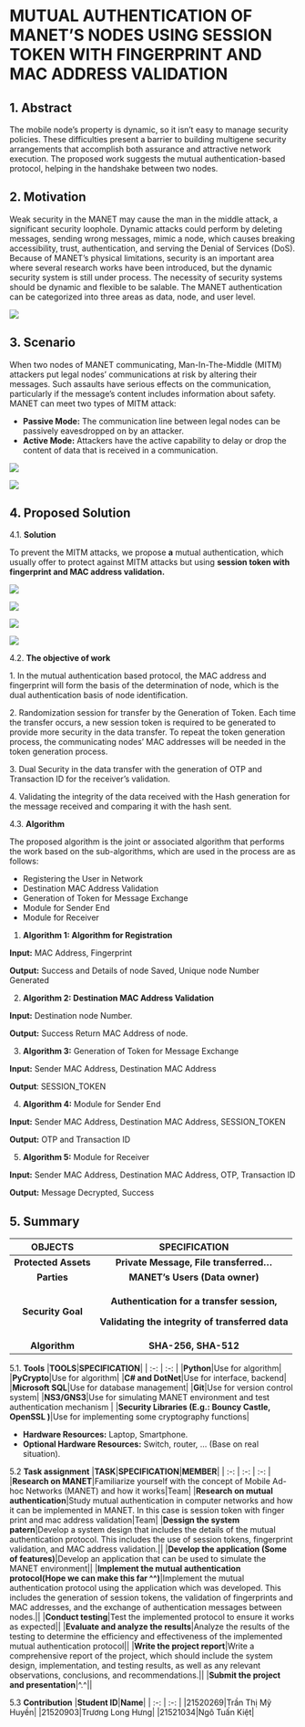 # MUTUAL AUTHENTICATION OF MANET’S NODES USING SESSION TOKEN WITH FINGERPRINT AND MAC ADDRESS VALIDATION #

## 1. **Abstract** ##

The mobile node’s property is dynamic, so it isn’t easy to manage security policies. These difficulties present a barrier to building multigene security arrangements that accomplish both assurance and attractive network execution. The proposed work suggests the mutual authentication-based protocol, helping in the handshake between two nodes. 

## 2. **Motivation** ##

Weak security in the MANET may cause the man in the middle attack, a significant security loophole. Dynamic attacks could perform by deleting messages, sending wrong messages, mimic a node, which causes breaking accessibility, trust, authentication, and serving the Denial of Services (DoS). Because of MANET’s physical limitations, security is an important area where several research works have been introduced, but the dynamic security system is still under process. The necessity of security systems should be dynamic and flexible to be salable. The MANET authentication can be categorized into three areas as data, node, and user level.



![](img/Aspose.Words.c47eb186-4645-4f67-9718-f333edaa321d.001.png)










## 3. **Scenario** ##

When two nodes of MANET communicating, Man-In-The-Middle (MITM) attackers put legal nodes’ communications at risk by altering their messages. Such assaults have serious effects on the communication, particularly if the message’s content includes information about safety. MANET can meet two types of MITM attack: 

- **Passive Mode:** The communication line between legal nodes can be passively eavesdropped on by an attacker. 
- **Active Mode:** Attackers have the active capability to delay or drop the content of data that is received in a communication.


![](img/Aspose.Words.c47eb186-4645-4f67-9718-f333edaa321d.002.png)











![](img/Aspose.Words.c47eb186-4645-4f67-9718-f333edaa321d.003.png)









## 4. **Proposed Solution** ##
4.1. **Solution**

To prevent the MITM attacks, we propose **a** mutual authentication, which usually offer to protect against MITM attacks but using **session token with fingerprint and MAC address validation.**

![](img/Aspose.Words.c47eb186-4645-4f67-9718-f333edaa321d.004.png)












![](img/Aspose.Words.c47eb186-4645-4f67-9718-f333edaa321d.005.png)

![](img/Aspose.Words.c47eb186-4645-4f67-9718-f333edaa321d.006.png)







![](img/Aspose.Words.c47eb186-4645-4f67-9718-f333edaa321d.007.png)

4.2. **The objective of work**

1\. In the mutual authentication based protocol, the MAC address and fingerprint will form the basis of the determination of node, which is the dual authentication basis of node identification. 

2\. Randomization session for transfer by the Generation of Token. Each time the transfer occurs, a new session token is required to be generated to provide more security in the data transfer. To repeat the token generation process, the communicating nodes’ MAC addresses will be needed in the token generation process. 

3\. Dual Security in the data transfer with the generation of OTP and Transaction ID for the receiver’s validation. 

4\. Validating the integrity of the data received with the Hash generation for the message received and comparing it with the hash sent.

4.3. **Algorithm**

The proposed algorithm is the joint or associated algorithm that performs the work based on the sub-algorithms, which are used in the process are as follows: 

- Registering the User in Network  
- Destination MAC Address Validation  
- Generation of Token for Message Exchange  
- Module for Sender End  
- Module for Receiver
1. **Algorithm 1: Algorithm for Registration**

**Input:** MAC Address, Fingerprint 

**Output:** Success and Details of node Saved, Unique node Number Generated 

2. **Algorithm 2: Destination MAC Address Validation**

**Input:** Destination node Number. 

**Output:** Success Return MAC Address of node. 

3. **Algorithm 3:** Generation of Token for Message Exchange

**Input:** Sender MAC Address, Destination MAC Address 

**Output**: SESSION\_TOKEN

4. **Algorithm 4:** Module for Sender End

**Input:** Sender MAC Address, Destination MAC Address, SESSION\_TOKEN 

**Output:** OTP and Transaction ID 

5. **Algorithm 5:** Module for Receiver 

**Input:** Sender MAC Address, Destination MAC Address, OTP, Transaction ID 

**Output:** Message Decrypted, Success



## 5. **Summary** ##

|**OBJECTS**|**SPECIFICATION**|
| :-: | :-: |
|**Protected Assets**|**Private Message, File transferred…**|
|**Parties**|**MANET’s Users (Data owner)**|
|**Security Goal**|<p>**Authentication for a transfer session,**</p><p>**Validating the integrity of transferred data**</p>|
|**Algorithm**|**SHA-256, SHA-512**|

5.1. **Tools** 
|**TOOLS**|**SPECIFICATION**|
| :-: | :-: |
|**Python**|Use for algorithm|
|**PyCrypto**|Use for algorithm|
|**C# and DotNet**|Use for interface, backend|
|**Microsoft SQL**|Use for database management|
|**Git**|Use for version control system|
|**NS3/GNS3**|Use for simulating MANET environment and test authentication mechanism  |
|**Security Libraries (E.g.: Bouncy Castle, OpenSSL )**|Use for implementing some cryptography functions|
- **Hardware Resources:** Laptop, Smartphone.
- **Optional Hardware Resources:** Switch, router, … (Base on real situation).

5.2 **Task assignment**
|**TASK**|**SPECIFICATION**|**MEMBER**|
| :-: | :-: | :-: |
|**Research on MANET**|Familiarize yourself with the concept of Mobile Ad-hoc Networks (MANET) and how it works|Team|
|**Research on mutual authentication**|Study mutual authentication in computer networks and how it can be implemented in MANET. In this case is session token with finger print and mac address validation|Team|
|**Dessign the system patern**|Develop a system design that includes the details of the mutual authentication protocol. This includes the use of session tokens, fingerprint validation, and MAC address validation.||
|**Develop the application (Some of features)**|Develop an application that can be used to simulate the MANET environment||
|**Implement the mutual authentication protocol(Hope we can make this far ^^)**|Implement the mutual authentication protocol using the application which was developed. This includes the generation of session tokens, the validation of fingerprints and MAC addresses, and the exchange of authentication messages between nodes.||
|**Conduct testing**|Test the implemented protocol to ensure it works as expected||
|**Evaluate and analyze the results**|Analyze the results of the testing to determine the efficiency and effectiveness of the implemented mutual authentication protocol||
|**Write the project report**|Write a comprehensive report of the project, which should include the system design, implementation, and testing results, as well as any relevant observations, conclusions, and recommendations.||
|**Submit the project and presentation**|^.^||

5.3 **Contribution**
|**Student ID**|**Name**|
| :-: | :-: |
|21520269|Trần Thị Mỹ Huyền|
|21520903|Trương Long Hưng|
|21521034|Ngô Tuấn Kiệt|

